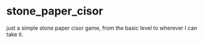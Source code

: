 # stone_paper_cisor
just a simple stone paper cisor game, from the basic level to wherever I can take it.
